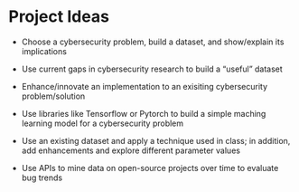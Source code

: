 # Project Ideas

- Choose a cybersecurity problem, build a dataset, and show/explain its implications

- Use current gaps in cybersecurity research to build a “useful” dataset

- Enhance/innovate an implementation to an exisiting cybersecurity problem/solution

- Use libraries like Tensorflow or Pytorch to build a simple maching learning model for a cybersecurity problem

- Use an existing dataset and apply a technique used in class; in addition, add enhancements and explore different parameter values

- Use APIs to mine data on open-source projects over time to evaluate bug trends
